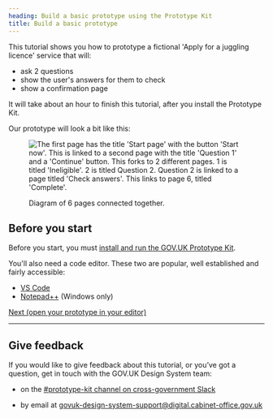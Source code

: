 ```yaml
---
heading: Build a basic prototype using the Prototype Kit
title: Build a basic prototype
---
```


This tutorial shows you how to prototype a fictional 'Apply for a juggling licence' service that will:

- ask 2 questions
- show the user's answers for them to check
- show a confirmation page

It will take about an hour to finish this tutorial, after you install the Prototype Kit.

Our prototype will look a bit like this:

<figure>

![The first page has the title 'Start page' with the button 'Start now'. This is linked to a second page with the title 'Question 1' and a 'Continue' button. This forks to 2 different pages. 1 is titled 'Ineligible'. 2 is titled Question 2. Question 2 is linked to a page titled 'Check answers'. This links to page 6, titled 'Complete'.](/public/docs/v12/images/docs/tutorial-overview.png)

<figcaption class="govuk-body">Diagram of 6 pages connected together.</figcaption>
</figure>

## Before you start

Before you start, you must [install and run the GOV.UK Prototype Kit](/docs/install/introduction).

You'll also need a code editor. These two are popular, well established and fairly accessible:

 - [VS Code](https://code.visualstudio.com)
 - [Notepad++](https://notepad-plus-plus.org) (Windows only)

[Next (open your prototype in your editor)](open-prototype-in-editor)

<hr>

## Give feedback

If you would like to give feedback about this tutorial, or you’ve got a question, get in touch with the GOV.UK Design System team:

- on the <a class="govuk-link" href="https://ukgovernmentdigital.slack.com/archives/C0647LW4R" data-hsupport="slack">#prototype-kit channel on cross-government Slack</a>

- by email at <a class="govuk-link" href="mailto:govuk-design-system-support@digital.cabinet-office.gov.uk" data-hsupport="email">govuk-design-system-support@digital.cabinet-office.gov.uk</a>
